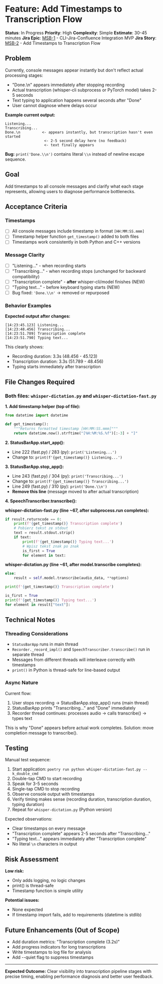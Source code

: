 # Feature: Add Timestamps to Transcription Flow

**Status**: In Progress
**Priority**: High
**Complexity**: Simple
**Estimate**: 30-45 minutes
**Jira Epic**: [MSB-1](https://metal-scribe.atlassian.net/browse/MSB-1) - CLI-Jira-Confluence Integration MVP
**Jira Story**: [MSB-2](https://metal-scribe.atlassian.net/browse/MSB-2) - Add Timestamps to Transcription Flow

## Problem

Currently, console messages appear instantly but don't reflect actual processing stages:
- "Done.\n" appears immediately after stopping recording
- Actual transcription (whisper-cli subprocess or PyTorch model) takes 2-5 seconds
- Text typing to application happens several seconds after "Done"
- User cannot diagnose where delays occur

**Example current output:**
```
Listening...
Transcribing...
Done.\n          <- appears instantly, but transcription hasn't even started
                  <- 2-5 second delay here (no feedback)
                  <- text finally appears
```

**Bug:** `print('Done.\\n')` contains literal `\\n` instead of newline escape sequence.

## Goal

Add timestamps to all console messages and clarify what each stage represents, allowing users to diagnose performance bottlenecks.

## Acceptance Criteria

### Timestamps

- [ ] All console messages include timestamp in format `[HH:MM:SS.mmm]`
- [ ] Timestamp helper function `get_timestamp()` added to both files
- [ ] Timestamps work consistently in both Python and C++ versions

### Message Clarity

- [ ] "Listening..." - when recording starts
- [ ] "Transcribing..." - when recording stops (unchanged for backward compatibility)
- [ ] "Transcription complete" - **after** whisper-cli/model finishes (NEW)
- [ ] "Typing text..." - before keyboard typing starts (NEW)
- [ ] Bug fixed: `'Done.\\n'` → removed or repurposed

### Behavior Examples

**Expected output after changes:**
```
[14:23:45.123] Listening...
[14:23:48.456] Transcribing...
[14:23:51.789] Transcription complete
[14:23:51.790] Typing text...
```

This clearly shows:
- Recording duration: 3.3s (48.456 - 45.123)
- Transcription duration: 3.3s (51.789 - 48.456)
- Typing starts immediately after transcription

## File Changes Required

### Both files: `whisper-dictation.py` and `whisper-dictation-fast.py`

**1. Add timestamp helper (top of file):**
```python
from datetime import datetime

def get_timestamp():
    """Returns formatted timestamp [HH:MM:SS.mmm]"""
    return datetime.now().strftime("[%H:%M:%S.%f")[:-3] + "]"
```

**2. StatusBarApp.start_app():**
- Line 222 (fast.py) / 283 (py): `print('Listening...')`
- Change to: `print(f'{get_timestamp()} Listening...')`

**3. StatusBarApp.stop_app():**
- Line 243 (fast.py) / 304 (py): `print('Transcribing...')`
- Change to: `print(f'{get_timestamp()} Transcribing...')`
- Line 249 (fast.py) / 310 (py): `print('Done.\\n')`
- **Remove this line** (message moved to after actual transcription)

**4. SpeechTranscriber.transcribe():**

**whisper-dictation-fast.py (line ~67, after subprocess.run completes):**
```python
if result.returncode == 0:
    print(f'{get_timestamp()} Transcription complete')
    # Pobierz tekst ze stdout
    text = result.stdout.strip()
    if text:
        print(f'{get_timestamp()} Typing text...')
        # Wpisz tekst znak po znak
        is_first = True
        for element in text:
```

**whisper-dictation.py (line ~61, after model.transcribe completes):**
```python
else:
    result = self.model.transcribe(audio_data, **options)

print(f'{get_timestamp()} Transcription complete')

is_first = True
print(f'{get_timestamp()} Typing text...')
for element in result["text"]:
```

## Technical Notes

### Threading Considerations

- `StatusBarApp` runs in main thread
- `Recorder._record_impl()` and `SpeechTranscriber.transcribe()` run in separate thread
- Messages from different threads will interleave correctly with timestamps
- `print()` in Python is thread-safe for line-based output

### Async Nature

Current flow:
1. User stops recording → StatusBarApp.stop_app() runs (main thread)
2. StatusBarApp prints "Transcribing..." and "Done" immediately
3. Recorder thread continues: processes audio → calls transcribe() → types text

This is why "Done" appears before actual work completes. Solution: move completion message to transcribe().

## Testing

Manual test sequence:
1. Start application: `poetry run python whisper-dictation-fast.py --k_double_cmd`
2. Double-tap CMD to start recording
3. Speak for 3-5 seconds
4. Single-tap CMD to stop recording
5. Observe console output with timestamps
6. Verify timing makes sense (recording duration, transcription duration, typing duration)
7. Repeat for `whisper-dictation.py` (Python version)

Expected observations:
- Clear timestamps on every message
- "Transcription complete" appears 2-5 seconds after "Transcribing..."
- "Typing text..." appears immediately after "Transcription complete"
- No literal `\n` characters in output

## Risk Assessment

**Low risk:**
- Only adds logging, no logic changes
- print() is thread-safe
- Timestamp function is simple utility

**Potential issues:**
- None expected
- If timestamp import fails, add to requirements (datetime is stdlib)

## Future Enhancements (Out of Scope)

- Add duration metrics: "Transcription complete (3.2s)"
- Add progress indicators for long transcriptions
- Write timestamps to log file for analysis
- Add --quiet flag to suppress timestamps

---

**Expected Outcome:** Clear visibility into transcription pipeline stages with precise timing, enabling performance diagnosis and better user feedback.
